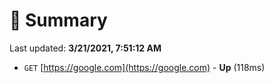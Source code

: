 # 📖 Summary
Last updated: **3/21/2021, 7:51:12 AM**

- `GET` [https://google.com](https://google.com) - **Up** (118ms)
